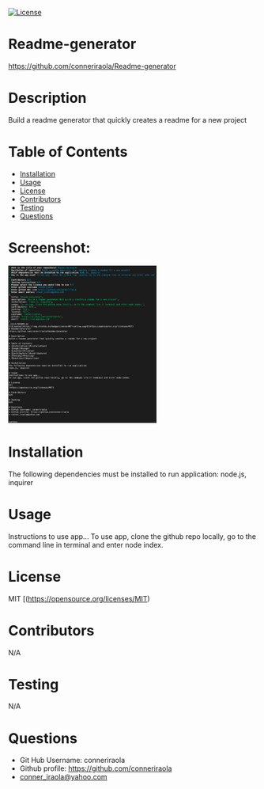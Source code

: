 [![License](https://img.shields.io/badge/License-MIT-yellow.svg)](https://opensource.org/licenses/MIT)

# Readme-generator
https://github.com/conneriraola/Readme-generator


# Description
Build a readme generator that quickly creates a readme for a new project


# Table of Contents
* [Installation](#installation)
* [Usage](#usage)
* [License](#license)
* [Contributors](#contributors)
* [Testing](#testing)
* [Questions](#questions)


# Screenshot: 
<img src="assets/screenshot.png" width="300px">
    

# Installation 
The following dependencies must be installed to run application: 
node.js, inquirer


# Usage
Instructions to use app... 
To use app, clone the github repo locally, go to the command line in terminal and enter node index.


# License
MIT
[(https://opensource.org/licenses/MIT)


# Contributors
N/A


# Testing
N/A


# Questions
* Git Hub Username: conneriraola
* Github profile: https://github.com/conneriraola
* conner_iraola@yahoo.com
